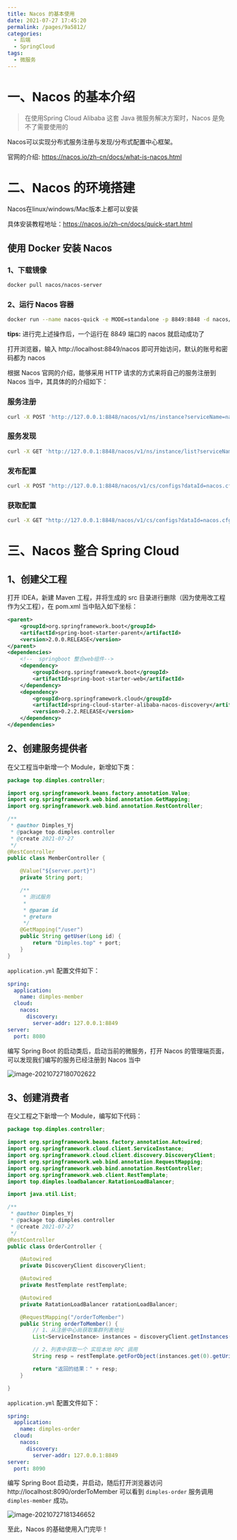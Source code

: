 ```yaml
---
title: Nacos 的基本使用
date: 2021-07-27 17:45:20
permalink: /pages/9a5812/
categories:
  - 后端
  - SpringCloud
tags:
  - 微服务
---
```


# 一、Nacos 的基本介绍

> 在使用Spring Cloud Alibaba 这套 Java 微服务解决方案时，Nacos 是免不了需要使用的

Nacos可以实现分布式服务注册与发现/分布式配置中心框架。

官网的介绍: https://nacos.io/zh-cn/docs/what-is-nacos.html



# 二、Nacos 的环境搭建

Nacos在linux/windows/Mac版本上都可以安装

具体安装教程地址：https://nacos.io/zh-cn/docs/quick-start.html

## 使用 Docker 安装 Nacos

### 1、下载镜像

```bash
docker pull nacos/nacos-server
```

### 2、运行 Nacos 容器

```bash
docker run --name nacos-quick -e MODE=standalone -p 8849:8848 -d nacos/nacos-server
```

**tips:** 进行完上述操作后，一个运行在 8849 端口的 nacos 就启动成功了

打开浏览器，输入 http://localhost:8849/nacos 即可开始访问，默认的账号和密码都为 nacos



根据 Nacos 官网的介绍，能够采用 HTTP 请求的方式来将自己的服务注册到 Nacos 当中，其具体的的介绍如下：

### 服务注册

```bash
curl -X POST 'http://127.0.0.1:8848/nacos/v1/ns/instance?serviceName=nacos.naming.serviceName&ip=20.18.7.10&port=8080'
```

### 服务发现

```bash
curl -X GET 'http://127.0.0.1:8848/nacos/v1/ns/instance/list?serviceName=nacos.naming.serviceName'
```

### 发布配置

```bash
curl -X POST "http://127.0.0.1:8848/nacos/v1/cs/configs?dataId=nacos.cfg.dataId&group=test&content=HelloWorld"
```

### 获取配置

```bash
curl -X GET "http://127.0.0.1:8848/nacos/v1/cs/configs?dataId=nacos.cfg.dataId&group=test"
```

# 三、Nacos 整合 Spring Cloud

## 1、创建父工程

打开 IDEA，新建 Maven 工程，并将生成的 src 目录进行删除（因为使用改工程作为父工程），在 pom.xml 当中贴入如下坐标：

```xml
<parent>
    <groupId>org.springframework.boot</groupId>
    <artifactId>spring-boot-starter-parent</artifactId>
    <version>2.0.0.RELEASE</version>
</parent>
<dependencies>
    <!--  springboot 整合web组件-->
    <dependency>
        <groupId>org.springframework.boot</groupId>
        <artifactId>spring-boot-starter-web</artifactId>
    </dependency>
    <dependency>
        <groupId>org.springframework.cloud</groupId>
        <artifactId>spring-cloud-starter-alibaba-nacos-discovery</artifactId>
        <version>0.2.2.RELEASE</version>
    </dependency>
</dependencies>
```

## 2、创建服务提供者

在父工程当中新增一个 Module，新增如下类：

```java
package top.dimples.controller;

import org.springframework.beans.factory.annotation.Value;
import org.springframework.web.bind.annotation.GetMapping;
import org.springframework.web.bind.annotation.RestController;

/**
 * @author Dimples_Yj
 * @package top.dimples.controller
 * @create 2021-07-27
 */
@RestController
public class MemberController {

    @Value("${server.port}")
    private String port;

    /**
     * 测试服务
     *
     * @param id
     * @return
     */
    @GetMapping("/user")
    public String getUser(Long id) {
        return "Dimples.top" + port;
    }
}
```

`application.yml` 配置文件如下：

```yml
spring:
  application:
    name: dimples-member
  cloud:
    nacos:
      discovery:
        server-addr: 127.0.0.1:8849
server:
  port: 8080
```

编写 Spring Boot 的启动类后，启动当前的微服务，打开 Nacos 的管理端页面，可以发现我们编写的服务已经注册到 Nacos 当中

![image-20210727180702622](https://gitee.com/Dimples_Yj/my-img/raw/master/img/image-20210727180702622.png)

## 3、创建消费者

在父工程之下新增一个 Module，编写如下代码：

```java
package top.dimples.controller;

import org.springframework.beans.factory.annotation.Autowired;
import org.springframework.cloud.client.ServiceInstance;
import org.springframework.cloud.client.discovery.DiscoveryClient;
import org.springframework.web.bind.annotation.RequestMapping;
import org.springframework.web.bind.annotation.RestController;
import org.springframework.web.client.RestTemplate;
import top.dimples.loadbalancer.RatationLoadBalancer;

import java.util.List;

/**
 * @author Dimples_Yj
 * @package top.dimples.controller
 * @create 2021-07-27
 */
@RestController
public class OrderController {

    @Autowired
    private DiscoveryClient discoveryClient;

    @Autowired
    private RestTemplate restTemplate;

    @Autowired
    private RatationLoadBalancer ratationLoadBalancer;

    @RequestMapping("/orderToMember")
    public String orderToMember() {
        // 1、从注册中心尚获取集群列表地址
        List<ServiceInstance> instances = discoveryClient.getInstances("dimples-member");

        // 2、列表中获取一个 实现本地 RPC 调用
        String resp = restTemplate.getForObject(instances.get(0).getUri() + "/user", String.class);

        return "返回的结果：" + resp;
    }

}
```

`application.yml` 配置文件如下：

```yml
spring:
  application:
    name: dimples-order
  cloud:
    nacos:
      discovery:
        server-addr: 127.0.0.1:8849
server:
  port: 8090
```

编写 Spring Boot 启动类，并启动，随后打开浏览器访问 http://localhost:8090/orderToMember 可以看到 `dimples-order`  服务调用 `dimples-member` 成功。

![image-20210727181346652](https://gitee.com/Dimples_Yj/my-img/raw/master/img/image-20210727181346652.png)

至此，Nacos 的基础使用入门完毕！
